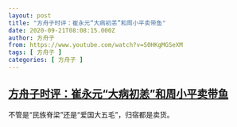 ```yaml
---
layout: post
title: "方舟子时评：崔永元“大病初恙”和周小平卖带鱼"
date: 2020-09-21T08:08:15.000Z
author: 方舟子
from: https://www.youtube.com/watch?v=S0HKgMGSeXM
tags: [ 方舟子 ]
categories: [ 方舟子 ]
---
```

<!--1600675695000-->
[方舟子时评：崔永元“大病初恙”和周小平卖带鱼](https://www.youtube.com/watch?v=S0HKgMGSeXM)
------

<div>
不管是“民族脊梁”还是“爱国大五毛”，归宿都是卖货。
</div>
